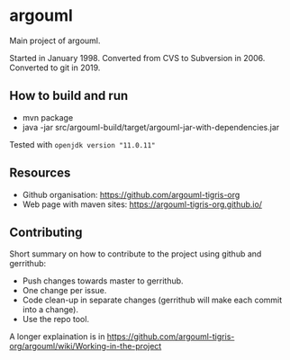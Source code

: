 # argouml
Main project of argouml.

Started in January 1998. Converted from CVS to Subversion in 2006. Converted to git in 2019.

## How to build and run

* mvn package
* java -jar src/argouml-build/target/argouml-jar-with-dependencies.jar

Tested with `openjdk version "11.0.11"`

## Resources

* Github organisation: <https://github.com/argouml-tigris-org>
* Web page with maven sites: <https://argouml-tigris-org.github.io/>

## Contributing

Short summary on how to contribute to the project using github and gerrithub:

* Push changes towards master to gerrithub.
* One change per issue.
* Code clean-up in separate changes (gerrithub will make each commit into a change).
* Use the repo tool.

A longer explaination is in <https://github.com/argouml-tigris-org/argouml/wiki/Working-in-the-project>

